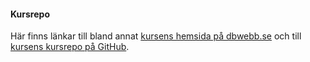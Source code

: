 #### Kursrepo

Här finns länkar till bland annat <a href="https://dbwebb.se/kurser/ramverk1-v2" target="_blank">kursens hemsida på dbwebb.se</a> och till <a href="https://github.com/dbwebb-se/ramverk1" target="_blank">kursens kursrepo på GitHub</a>.

